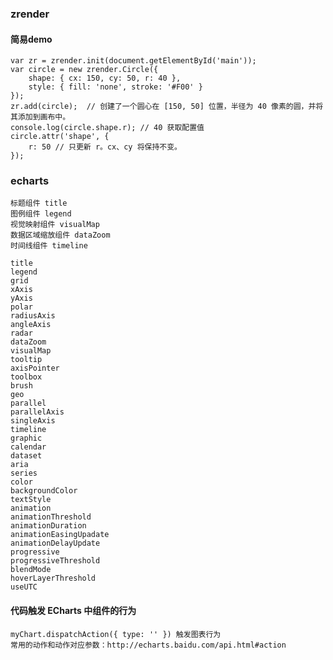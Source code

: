 ### zrender
#### 简易demo
    var zr = zrender.init(document.getElementById('main'));
    var circle = new zrender.Circle({
        shape: { cx: 150, cy: 50, r: 40 },
        style: { fill: 'none', stroke: '#F00' }
    });
    zr.add(circle);  // 创建了一个圆心在 [150, 50] 位置，半径为 40 像素的圆，并将其添加到画布中。
    console.log(circle.shape.r); // 40 获取配置值
    circle.attr('shape', {
        r: 50 // 只更新 r。cx、cy 将保持不变。
    });


### echarts

    标题组件 title
    图例组件 legend
    视觉映射组件 visualMap
    数据区域缩放组件 dataZoom
    时间线组件 timeline

    title
    legend
    grid
    xAxis
    yAxis
    polar
    radiusAxis
    angleAxis
    radar
    dataZoom
    visualMap
    tooltip
    axisPointer
    toolbox
    brush
    geo
    parallel
    parallelAxis
    singleAxis
    timeline
    graphic
    calendar
    dataset
    aria
    series
    color
    backgroundColor
    textStyle
    animation
    animationThreshold
    animationDuration
    animationEasingUpadate
    animationDelayUpdate
    progressive
    progressiveThreshold
    blendMode
    hoverLayerThreshold
    useUTC

#### 代码触发 ECharts 中组件的行为
    myChart.dispatchAction({ type: '' }) 触发图表行为
    常用的动作和动作对应参数：http://echarts.baidu.com/api.html#action

#### 





